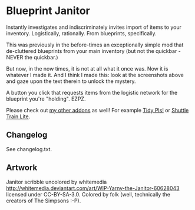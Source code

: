 # Blueprint Janitor

Instantly investigates and indiscriminately invites import of items to your inventory. Logistically, rationally. From blueprints, specifically.

This was previously in the before-times an exceptionally simple mod that de-cluttered blueprints from your main inventory (but not the quickbar - NEVER the quickbar.)

But now, in the now times, it is not at all what it once was. Now it is whatever I made it. And I think I made this: look at the screenshots above and gaze upon the text therein to unlock the mystery.

A button you click that requests items from the logistic network for the blueprint you're "holding". EZPZ.

Please check out [my other addons](https://mods.factorio.com/user/folk) as well! For example [Tidy Pls!](https://mods.factorio.com/mods/folk/folk-tidypls) or [Shuttle Train Lite](https://mods.factorio.com/mod/folk-shuttle).

## Changelog

See changelog.txt.

## Artwork

Janitor scribble uncolored by whitemedia http://whitemedia.deviantart.com/art/WIP-Yarny-the-Janitor-60628043 licensed under CC-BY-SA-3.0. Colored by folk (well, technically the creators of The Simpsons :-P).
